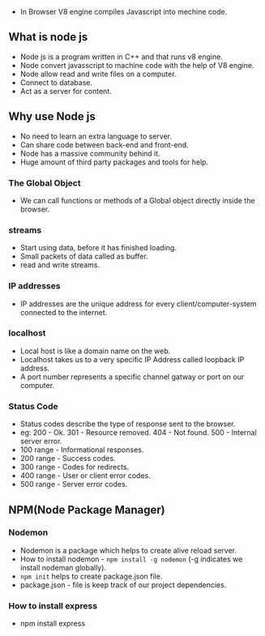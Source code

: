- In Browser V8 engine compiles Javascript into mechine code.

## What is node js
- Node js is a program written in C++ and that runs v8 engine.
- Node convert javasscript to machine code with the help of V8 engine.
- Node allow read and write files on a computer.
- Connect to database.
- Act as a server for content.

## Why use Node js
- No need to learn an extra language to server.
- Can share code between back-end and front-end.
- Node has a massive community behind it.
- Huge amount of third party packages and tools for help.

### The Global Object
- We can call functions or methods of a Global object directly inside the browser.

### streams 
- Start using data, before it has finished loading.
- Small packets of data called as buffer.
- read and write streams.

### IP addresses
- IP addresses are the unique address for every client/computer-system connected to the internet.

### localhost
- Local host is like a domain name on the web.
- Localhost takes us to a very specific IP Address called loopback IP address.
- A port number represents a specific channel gatway or port on our computer.

### Status Code
- Status codes describe  the type of response sent to the browser.
- eg:
    200 - Ok.
    301 - Resource removed.
    404 - Not found.
    500 - Internal server error.
- 100 range - Informational responses.
- 200 range - Success codes.
- 300 range - Codes for redirects.
- 400 range - User or client error codes.
- 500 range - Server error codes.

## NPM(Node Package Manager)


### Nodemon
- Nodemon is a package which helps to create alive reload server.
- How to install nodemon - `npm install -g nodemon` (-g indicates we install nodeman globally).
- `npm init` helps to create package.json file.
- package.json - file is keep track of our project dependencies.

### How to install express
- npm install express
